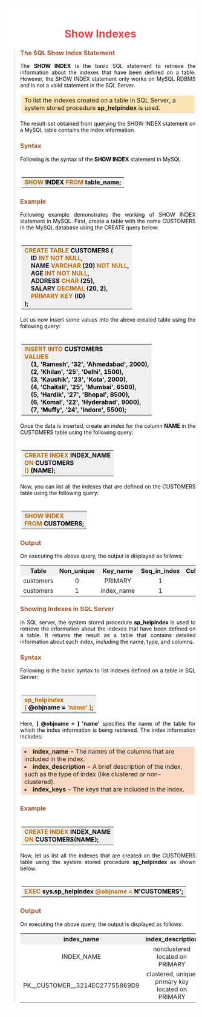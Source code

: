 <div style='text-indent: 0 cm; background-color: white; color: black; padding-top: 20px; padding-bottom: 10px;'>

# <span style='display: flex; justify-content: center; color: #E54646'><b>Show Indexes</b></span>

<div align='justify'>
<blockquote style='background-color: white; color: black'>

### <span style='color: #A0522D'><strong>The SQL Show Index Statement</strong></span>

<p>The <strong>SHOW INDEX</strong> is the basic SQL statement to retrieve the information about the indexes that have been defined on a table. However, the SHOW INDEX statement only works on MySQL RDBMS and is not a valid statement in the SQL Server.</p>

<table style='background-color: #FFE4B5'>
  <tr>
    <td style='border: solid white'>To list the indexes created on a table in SQL Server, a system stored procedure <strong>sp_helpindex</strong> is used.
    </td>
  </tr>
</table>

<p>The result-set obtained from querying the SHOW INDEX statement on a MySQL table contains the index information.</p>

### <span style='color: #A0522D'><strong>Syntax</strong></span>

<p>Following is the syntax of the <strong>SHOW INDEX</strong> statement in MySQL</p>

<table align='center' style='border: solid white; padding-top: 20px; padding-bottom: 0px;'>
  <tr>
    <td style='background-color: #F0F0F0'>
      <strong>
        <span style='color: #BD6B09'>SHOW</span> <span style='color: #000000'>INDEX</span> 
        <span style='color: #BD6B09'>FROM</span> <span style='color: #000000'>table_name</span>;
      </strong>
    </td>
  </tr>
</table>

### <span style='color: #A0522D'><strong>Example</strong></span>

<p>Following example demonstrates the working of SHOW INDEX statement in MySQL. First, create a table with the name CUSTOMERS in the MySQL database using the CREATE query below:</p>

<table align='center' style='border: solid white; padding-top: 20px; padding-bottom: 0px;'>
  <tr>
    <td style='background-color: #F0F0F0'>
      <strong>
        <span style='color: #BD6B09'>CREATE TABLE</span> <span style='color: #000000'>CUSTOMERS</span> (
        <br>&nbsp;&nbsp;&nbsp;&nbsp;<span>ID</span> <span style='color: #BD6B09'>INT</span> <span style='color: #BD6B09'>NOT NULL</span>,
        <br>&nbsp;&nbsp;&nbsp;&nbsp;<span>NAME</span> <span style='color: #BD6B09'>VARCHAR</span> (<span style='color: #000000'>20</span>) <span style='color: #BD6B09'>NOT NULL</span>,
        <br>&nbsp;&nbsp;&nbsp;&nbsp;<span>AGE</span> <span style='color: #BD6B09'>INT</span> <span style='color: #BD6B09'>NOT NULL</span>,
        <br>&nbsp;&nbsp;&nbsp;&nbsp;<span>ADDRESS</span> <span style='color: #BD6B09'>CHAR</span> (<span style='color: #000000'>25</span>),
        <br>&nbsp;&nbsp;&nbsp;&nbsp;<span>SALARY</span> <span style='color: #BD6B09'>DECIMAL</span> (<span style='color: #000000'>20</span>, <span style='color: #000000'>2</span>),
        <br>&nbsp;&nbsp;&nbsp;&nbsp;<span style='color: #BD6B09'>PRIMARY KEY</span> (<span>ID</span>)
        <br>);
      </strong>
    </td>
  </tr>
</table>

<p>Let us now insert some values into the above created table using the following query:</p>

<table align='center' style='border: solid white; padding-top: 20px; padding-bottom: 0px;'>
  <tr>
    <td style='background-color: #F0F0F0'>
      <strong>
        <span style='color: #BD6B09'>INSERT INTO</span> <span style='color: #000000'>CUSTOMERS</span>
        <br><span style='color: #BD6B09'>VALUES</span>
        <br>&nbsp;&nbsp;&nbsp;&nbsp;(<span style='color: #000000'>1</span>, <span style='color: #000000'>'Ramesh'</span>, <span style='color: #000000'>'32'</span>, <span style='color: #000000'>'Ahmedabad'</span>, <span style='color: #000000'>2000</span>),
        <br>&nbsp;&nbsp;&nbsp;&nbsp;(<span style='color: #000000'>2</span>, <span style='color: #000000'>'Khilan'</span>, <span style='color: #000000'>'25'</span>, <span style='color: #000000'>'Delhi'</span>, <span style='color: #000000'>1500</span>),
        <br>&nbsp;&nbsp;&nbsp;&nbsp;(<span style='color: #000000'>3</span>, <span style='color: #000000'>'Kaushik'</span>, <span style='color: #000000'>'23'</span>, <span style='color: #000000'>'Kota'</span>, <span style='color: #000000'>2000</span>),
        <br>&nbsp;&nbsp;&nbsp;&nbsp;(<span style='color: #000000'>4</span>, <span style='color: #000000'>'Chaitali'</span>, <span style='color: #000000'>'25'</span>, <span style='color: #000000'>'Mumbai'</span>, <span style='color: #000000'>6500</span>),
        <br>&nbsp;&nbsp;&nbsp;&nbsp;(<span style='color: #000000'>5</span>, <span style='color: #000000'>'Hardik'</span>, <span style='color: #000000'>'27'</span>, <span style='color: #000000'>'Bhopal'</span>, <span style='color: #000000'>8500</span>),
        <br>&nbsp;&nbsp;&nbsp;&nbsp;(<span style='color: #000000'>6</span>, <span style='color: #000000'>'Komal'</span>, <span style='color: #000000'>'22'</span>, <span style='color: #000000'>'Hyderabad'</span>, <span style='color: #000000'>9000</span>),
        <br>&nbsp;&nbsp;&nbsp;&nbsp;(<span style='color: #000000'>7</span>, <span style='color: #000000'>'Muffy'</span>, <span style='color: #000000'>'24'</span>, <span style='color: #000000'>'Indore'</span>, <span style='color: #000000'>5500</span>);
      </strong>
    </td>
  </tr>
</table>

<p>Once the data is inserted, create an index for the column <strong>NAME</strong> in the CUSTOMERS table using the following query:</p>

<table align='center' style='border: solid white; padding-top: 20px; padding-bottom: 0px;'>
  <tr>
    <td style='background-color: #F0F0F0'>
      <strong>
        <span style='color: #BD6B09'>CREATE INDEX</span> <span style='color: #000000'>INDEX_NAME</span>
        <br><span style='color: #BD6B09'>ON</span> <span style='color: #000000'>CUSTOMERS</span>
        <br><span style='color: #BD6B09'>()</span> <span style='color: #000000'>(NAME)</span>;
      </strong>
    </td>
  </tr>
</table>

<p>Now, you can list all the indexes that are defined on the CUSTOMERS table using the following query:</p>

<table align='center' style='border: solid white; padding-top: 20px; padding-bottom: 0px;'>
  <tr>
    <td style='background-color: #F0F0F0'>
      <strong>
        <span style='color: #BD6B09'>SHOW INDEX</span> 
        <br><span style='color: #BD6B09'>FROM</span> <span style='color: #000000'>CUSTOMERS</span>;
      </strong>
    </td>
  </tr>
</table>

### <span style='color: #A0522D'><strong>Output</strong></span>

<p>On executing the above query, the output is displayed as follows:</p>

<table align='center'>
    <tr align='center' style='background-color: #F0F0F0'>
        <th>Table</th>
        <th>Non_unique</th>
        <th>Key_name</th>
        <th>Seq_in_index</th>
        <th>Column_name</th>
    </tr>
    <tr align='center'>
        <td>customers</td>
        <td>0</td>
        <td>PRIMARY</td>
        <td>1</td>
        <td>ID</td>
    </tr>
    <tr align='center'>
        <td>customers</td>
        <td>1</td>
        <td>index_name</td>
        <td>1</td>
        <td>NAME</td>
    </tr>
</table>

### <span style='color: #A0522D'><strong>Showing Indexes in SQL Server</strong></span>

<p>In SQL server, the system stored procedure <strong>sp_helpindex</strong> is used to retrieve the information about the indexes that have been defined on a table. It returns the result as a table that contains detailed information about each index, including the name, type, and columns.</p>

### <span style='color: #A0522D'><strong>Syntax</strong></span>

<p>Following is the basic syntax to list indexes defined on a table in SQL Server:</p>

<table align='center' style='border: solid white; padding-top: 20px; padding-bottom: 0px;'>
  <tr>
    <td style='background-color: #F0F0F0'>
      <strong>
        <span style='color: #BD6B09'>sp_helpindex</span> 
        <br><span style='color: #BD6B09'>[</span> <span style='color: #000000'>@objname =</span> <span style='color: #BD6B09'>'name'</span> <span style='color: #BD6B09'>]</span>;
      </strong>
    </td>
</tr>
</table>

<p>Here, <strong>[ @objname = ] 'name'</strong> specifies the name of the table for which the index information is being retrieved. The index information includes:</p>

<table style='background-color: #FCD9C4'>
  <tr>
    <td style='border: solid white'>
      <li><strong>index_name</strong> − The names of the columns that are included in the index.</li>
      <li><strong>index_description</strong> − A brief description of the index, such as the type of index (like clustered or non-clustered).</li>
      <li><strong>index_keys</strong> − The keys that are included in the index.</li>
    </td>
  </tr>
</table>

### <span style='color: #A0522D'><strong>Example</strong></span>

<table align='center' style='border: solid white; padding-top: 20px; padding-bottom: 0px;'>
  <tr>
    <td style='background-color: #F0F0F0'>
      <strong>
        <span style='color: #BD6B09'>CREATE INDEX</span> <span style='color: #000000'>INDEX_NAME</span>
        <br><span style='color: #BD6B09'>ON</span> <span style='color: #000000'>CUSTOMERS</span>(<span style='color: #000000'>NAME</span>);
      </strong>
    </td>
  </tr>
</table>

<p>Now, let us list all the indexes that are created on the CUSTOMERS table using the system stored procedure <strong>sp_helpindex</strong> as shown below:</p>

<table align='center' style='border: solid white; padding-top: 20px; padding-bottom: 0px;'>
  <tr>
    <td style='background-color: #F0F0F0'>
      <strong>
        <span style='color: #BD6B09'>EXEC</span> <span style='color: #000000'>sys.sp_helpindex</span> <span style='color: #BD6B09'>@objname =</span> <span style='color: #000000'>N'CUSTOMERS'</span>;
      </strong>
    </td>
  </tr>
</table>

### <span style='color: #A0522D'><strong>Output</strong></span>

<p>On executing the above query, the output is displayed as follows:</p>

<table align='center'>
    <tr align='center' style='background-color: #F0F0F0'>
        <th>index_name</th>
        <th>index_description</th>
        <th>index_keys</th>
    </tr>
    <tr align='center'>
        <td>INDEX_NAME</td>
        <td>nonclustered located on PRIMARY</td>
        <td>NAME</td>
    </tr>
    <tr align='center'>
        <td>PK__CUSTOMER__3214EC27755869D9</td>
        <td>clustered, unique, primary key located on PRIMARY</td>
        <td>ID</td>
    </tr>
</table>
